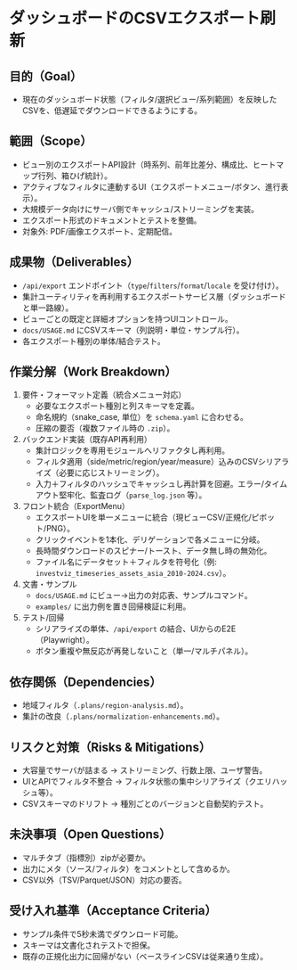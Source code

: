 # ダッシュボードのCSVエクスポート刷新

## 目的（Goal）
- 現在のダッシュボード状態（フィルタ/選択ビュー/系列範囲）を反映したCSVを、低遅延でダウンロードできるようにする。

## 範囲（Scope）
- ビュー別のエクスポートAPI設計（時系列、前年比差分、構成比、ヒートマップ行列、箱ひげ統計）。
- アクティブなフィルタに連動するUI（エクスポートメニュー/ボタン、進行表示）。
- 大規模データ向けにサーバ側でキャッシュ/ストリーミングを実装。
- エクスポート形式のドキュメントとテストを整備。
- 対象外: PDF/画像エクスポート、定期配信。

## 成果物（Deliverables）
- `/api/export` エンドポイント（`type`/`filters`/`format`/`locale` を受け付け）。
- 集計ユーティリティを再利用するエクスポートサービス層（ダッシュボードと単一路線）。
- ビューごとの既定と詳細オプションを持つUIコントロール。
- `docs/USAGE.md` にCSVスキーマ（列説明・単位・サンプル行）。
- 各エクスポート種別の単体/結合テスト。

## 作業分解（Work Breakdown）
1. 要件・フォーマット定義（統合メニュー対応）
   - 必要なエクスポート種別と列スキーマを定義。
   - 命名規約（snake_case, 単位）を `schema.yaml` に合わせる。
   - 圧縮の要否（複数ファイル時の `.zip`）。
2. バックエンド実装（既存API再利用）
   - 集計ロジックを専用モジュールへリファクタし再利用。
   - フィルタ適用（side/metric/region/year/measure）込みのCSVシリアライズ（必要に応じストリーミング）。
   - 入力＋フィルタのハッシュでキャッシュし再計算を回避。エラー/タイムアウト堅牢化、監査ログ（`parse_log.json` 等）。
3. フロント統合（ExportMenu）
   - エクスポートUIを単一メニューに統合（現ビューCSV/正規化/ピボット/PNG）。
   - クリックイベントを1本化、デリゲーションで各メニューに分岐。
   - 長時間ダウンロードのスピナー/トースト、データ無し時の無効化。
   - ファイル名にデータセット＋フィルタを符号化（例: `investviz_timeseries_assets_asia_2010-2024.csv`）。
4. 文書・サンプル
   - `docs/USAGE.md` にビュー→出力の対応表、サンプルコマンド。
   - `examples/` に出力例を置き回帰検証に利用。
5. テスト/回帰
   - シリアライズの単体、`/api/export` の結合、UIからのE2E（Playwright）。
   - ボタン重複や無反応が再発しないこと（単一/マルチパネル）。

## 依存関係（Dependencies）
- 地域フィルタ（`.plans/region-analysis.md`）。
- 集計の改良（`.plans/normalization-enhancements.md`）。

## リスクと対策（Risks & Mitigations）
- 大容量でサーバが詰まる → ストリーミング、行数上限、ユーザ警告。
- UIとAPIでフィルタ不整合 → フィルタ状態の集中シリアライズ（クエリハッシュ等）。
- CSVスキーマのドリフト → 種別ごとのバージョンと自動契約テスト。

## 未決事項（Open Questions）
- マルチタブ（指標別）zipが必要か。
- 出力にメタ（ソース/フィルタ）をコメントとして含めるか。
- CSV以外（TSV/Parquet/JSON）対応の要否。

## 受け入れ基準（Acceptance Criteria）
- サンプル条件で5秒未満でダウンロード可能。
- スキーマは文書化されテストで担保。
- 既存の正規化出力に回帰がない（ベースラインCSVは従来通り生成）。
